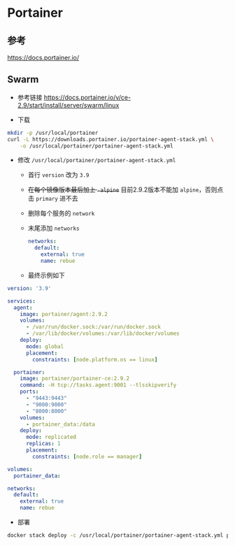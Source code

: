 # Portainer

## 参考

<https://docs.portainer.io/>

## Swarm

- 参考链接
<https://docs.portainer.io/v/ce-2.9/start/install/server/swarm/linux>

- 下载

```sh
mkdir -p /usr/local/portainer
curl -L https://downloads.portainer.io/portainer-agent-stack.yml \
    -o /usr/local/portainer/portainer-agent-stack.yml
```

- 修改 `/usr/local/portainer/portainer-agent-stack.yml`
  - 首行 `version` 改为 `3.9`
  - ~~在每个镜像版本最后加上 `-alpine`~~ 目前2.9.2版本不能加 `alpine`，否则点击 `primary` 进不去
  - 删除每个服务的 `network`
  - 末尾添加 `networks`

    ```yaml
    networks:
      default:
        external: true
        name: rebue
    ```

  - 最终示例如下
  
```yaml
version: '3.9'

services:
  agent:
    image: portainer/agent:2.9.2
    volumes:
      - /var/run/docker.sock:/var/run/docker.sock
      - /var/lib/docker/volumes:/var/lib/docker/volumes
    deploy:
      mode: global
      placement:
        constraints: [node.platform.os == linux]

  portainer:
    image: portainer/portainer-ce:2.9.2
    command: -H tcp://tasks.agent:9001 --tlsskipverify
    ports:
      - "9443:9443"
      - "9000:9000"
      - "8000:8000"
    volumes:
      - portainer_data:/data
    deploy:
      mode: replicated
      replicas: 1
      placement:
        constraints: [node.role == manager]

volumes:
  portainer_data:

networks:
  default:
    external: true
    name: rebue
```

- 部署

```sh
docker stack deploy -c /usr/local/portainer/portainer-agent-stack.yml portainer
```
